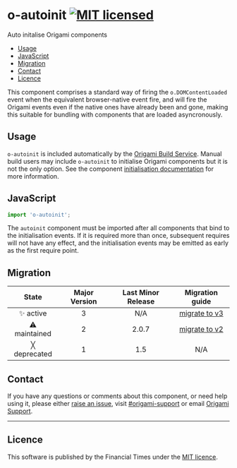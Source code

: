 # o-autoinit [![MIT licensed](https://img.shields.io/badge/license-MIT-blue.svg)](#licence)


Auto initalise Origami components

- [Usage](#usage)
- [JavaScript](#javascript)
- [Migration](#migration)
- [Contact](#contact)
- [Licence](#licence)

This component comprises a standard way of firing the `o.DOMContentLoaded` event when the equivalent browser-native event fire, and will fire the Origami events even if the native ones have already been and gone, making this suitable for bundling with components that are loaded asyncronously.

## Usage

`o-autoinit` is included automatically by the [Origami Build Service](https://www.ft.com/__origami/service/build/v2/). Manual build users may include `o-autoinit` to initialise Origami components but it is not the only option. See the component [initialisation documentation](https://origami.ft.com/docs/components/initialising/) for more information.

## JavaScript

```javascript
import 'o-autoinit';
```

The `autoinit` component must be imported after all components that bind to the initialisation events. If it is required more than once, subsequent requires will not have any effect, and the initialisation events may be emitted as early as the first require point.

## Migration

State | Major Version | Last Minor Release | Migration guide |
:---: | :---: | :---: | :---:
✨ active | 3 | N/A  | [migrate to v3](MIGRATION.md#migrating-from-v2-to-v3) |
⚠ maintained | 2 | 2.0.7  | [migrate to v2](MIGRATION.md#migrating-from-v1-to-v2) |
╳ deprecated | 1 | 1.5 | N/A |

## Contact

If you have any questions or comments about this component, or need help using it, please either [raise an issue](https://github.com/Financial-Times/o-autoinit/issues), visit [#origami-support](https://financialtimes.slack.com/messages/origami-support/) or email [Origami Support](mailto:origami-support@ft.com).

----

## Licence

This software is published by the Financial Times under the [MIT licence](http://opensource.org/licenses/MIT).

